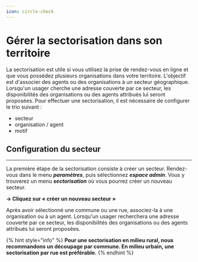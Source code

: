 ```yaml
---
icon: circle-check
---
```


# Gérer la sectorisation dans son territoire

La sectorisation est utile si vous utilisez la prise de rendez-vous en ligne et que vous possédez plusieurs organisations dans votre territoire. L'objectif est d'associer des agents ou des organisations à un secteur géographique. Lorsqu'un usager cherche une adresse couverte par ce secteur, les disponibilités des organisations ou des agents attribués lui seront proposées. Pour effectuer une sectorisation, il est nécessaire de configurer le trio suivant :

* secteur
* organisation / agent
* motif

## **Configuration du secteur**

***

La première étape de la sectorisation consiste à créer un secteur. Rendez-vous dans le menu _**paramètres**_, puis sélectionnez _**espace admin**_. Vous y trouverez un menu _**sectorisation**_ où vous pourrez créer un nouveau secteur.

**→ Cliquez sur « créer un nouveau secteur »**

Après avoir sélectionné une commune ou une rue, associez-la à une organisation ou à un agent. Lorsqu'un usager recherchera une adresse couverte par ce secteur, les disponibilités des organisations ou des agents attribués lui seront proposées.

{% hint style="info" %}
**Pour une sectorisation en milieu rural, nous recommandons un découpage par commune. En milieu urbain, une sectorisation par rue est préférable.**
{% endhint %}

